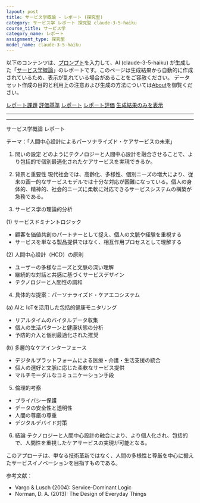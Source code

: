 ```yaml
---
layout: post
title: サービス学概論 - レポート (探究型)
category: サービス学 レポート 探究型 claude-3-5-haiku
course_title: サービス学
category_name: レポート
assignment_type: 探究型
model_name: claude-3-5-haiku
---
```


以下のコンテンツは、[プロンプト](https://github.com/takedatoshiyuki/synthetic_assignments/tree/main/generated/サービス学/claude-3-5-haiku/prompt_レポート-探究型.md)を入力して、AI (claude-3-5-haiku) が生成した「[サービス学概論](/contents/サービス学/)」のレポートです。このページは生成結果から自動的に作成されているため、表示が乱れている場合があることをご容赦ください。
データセット作成の目的と利用上の注意および生成の方法については[About](/About)を御覧ください。

[レポート課題](../レポート課題-探究型)
[評価基準](../評価基準-探究型)
[レポート](../レポート-探究型)
[レポート評価](../レポート評価-探究型)
[生成結果のみを表示](https://github.com/takedatoshiyuki/synthetic_assignments/tree/main/generated/サービス学/claude-3-5-haiku/レポート-探究型.md)
  

***
***
  
サービス学概論 レポート

テーマ：「人間中心設計によるパーソナライズド・ケアサービスの未来」

1. 問いの設定
どのようにテクノロジーと人間中心設計を融合させることで、より包括的で個別最適化されたケアサービスを実現できるか。

2. 背景と重要性
現代社会では、高齢化、多様性、個別ニーズの増大により、従来の画一的なサービスモデルでは十分な対応が困難になっている。個人の身体的、精神的、社会的ニーズに柔軟に対応できるサービスシステムの構築が急務である。

3. サービス学の理論的分析

(1) サービスドミナントロジック
- 顧客を価値共創のパートナーとして捉え、個人の文脈や経験を重視する
- サービスを単なる製品提供ではなく、相互作用プロセスとして理解する

(2) 人間中心設計（HCD）の原則
- ユーザーの多様なニーズと文脈の深い理解
- 継続的な対話と共感に基づくサービスデザイン
- テクノロジーと人間性の調和

4. 具体的な提案：パーソナライズド・ケアエコシステム

(a) AIと IoTを活用した包括的健康モニタリング
- リアルタイムのバイタルデータ収集
- 個人の生活パターンと健康状態の分析
- 予防的介入と個別最適化された推奨

(b) 多層的なケアインターフェース
- デジタルプラットフォームによる医療・介護・生活支援の統合
- 個人の選好と文脈に応じた柔軟なサービス提供
- マルチモーダルなコミュニケーション手段

5. 倫理的考察

- プライバシー保護
- データの安全性と透明性
- 人間の尊厳の尊重
- デジタルデバイド対策

6. 結論
テクノロジーと人間中心設計の融合により、より個人化され、包括的で、人間性を重視したケアサービスの実現が可能となる。

このアプローチは、単なる技術革新ではなく、人間の多様性と尊厳を中心に据えたサービスイノベーションを目指すものである。

参考文献：
- Vargo & Lusch (2004): Service-Dominant Logic
- Norman, D. A. (2013): The Design of Everyday Things
